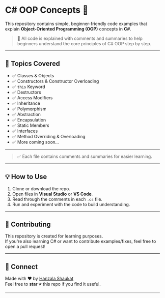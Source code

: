 # C# OOP Concepts 🚀

This repository contains simple, beginner-friendly code examples that explain **Object-Oriented Programming (OOP)** concepts in **C#**.

> 📌 All code is explained with comments and summaries to help beginners understand the core principles of C# OOP step by step.

---

## 🧠 Topics Covered

- ✅ Classes & Objects  
- ✅ Constructors & Constructor Overloading  
- ✅ `this` Keyword  
- ✅ Destructors  
- ✅ Access Modifiers  
- ✅ Inheritance  
- ✅ Polymorphism  
- ✅ Abstraction  
- ✅ Encapsulation  
- ✅ Static Members  
- ✅ Interfaces  
- ✅ Method Overriding & Overloading  
- ✅ More coming soon...

---


> ✅ Each file contains comments and summaries for easier learning.

---

## 💡 How to Use

1. Clone or download the repo.
2. Open files in **Visual Studio** or **VS Code**.
3. Read through the comments in each `.cs` file.
4. Run and experiment with the code to build understanding.

---

## 🤝 Contributing

This repository is created for learning purposes.  
If you're also learning C# or want to contribute examples/fixes, feel free to open a pull request!

---

## 📩 Connect

Made with ❤️ by [Hanzala Shaukat](https://github.com/HanzalaKhan07)  
Feel free to **star ⭐** this repo if you find it useful.

---


